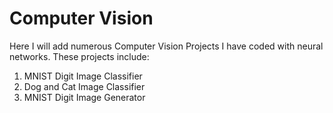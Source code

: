 # Computer Vision
Here I will add numerous Computer Vision Projects I have coded with neural networks. These projects include:

1. MNIST Digit Image Classifier
2. Dog and Cat Image Classifier
3. MNIST Digit Image Generator
